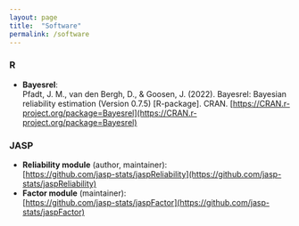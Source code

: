 ```yaml
---
layout: page
title:  "Software"
permalink: /software
---
```


### R
- **Bayesrel**: \
Pfadt, J. M., van den Bergh, D., & Goosen, J. (2022). Bayesrel: Bayesian reliability estimation (Version 0.7.5) [R-package]. CRAN. [https://CRAN.r-project.org/package=Bayesrel](https://CRAN.r-project.org/package=Bayesrel)


### JASP
- **Reliability module** (author, maintainer): \
[https://github.com/jasp-stats/jaspReliability](https://github.com/jasp-stats/jaspReliability)
- **Factor module** (maintainer): \
[https://github.com/jasp-stats/jaspFactor](https://github.com/jasp-stats/jaspFactor)